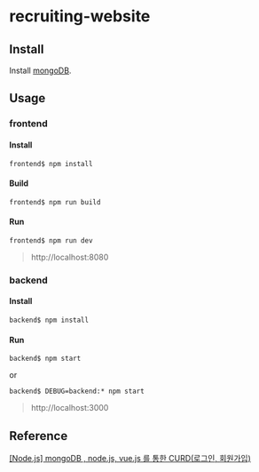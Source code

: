 # recruiting-website

## Install
Install [mongoDB](https://www.mongodb.com/).

## Usage

### frontend

#### Install
```
frontend$ npm install
```

#### Build
```
frontend$ npm run build
```

#### Run
```
frontend$ npm run dev
```
> http://localhost:8080

### backend

#### Install
```
backend$ npm install
```

#### Run
```
backend$ npm start
```
or
```
backend$ DEBUG=backend:* npm start
```
> http://localhost:3000

## Reference
[[Node.js] mongoDB , node.js, vue.js 를 통한 CURD(로그인, 회원가입)](https://m.blog.naver.com/kangminser88/221152151491)  
